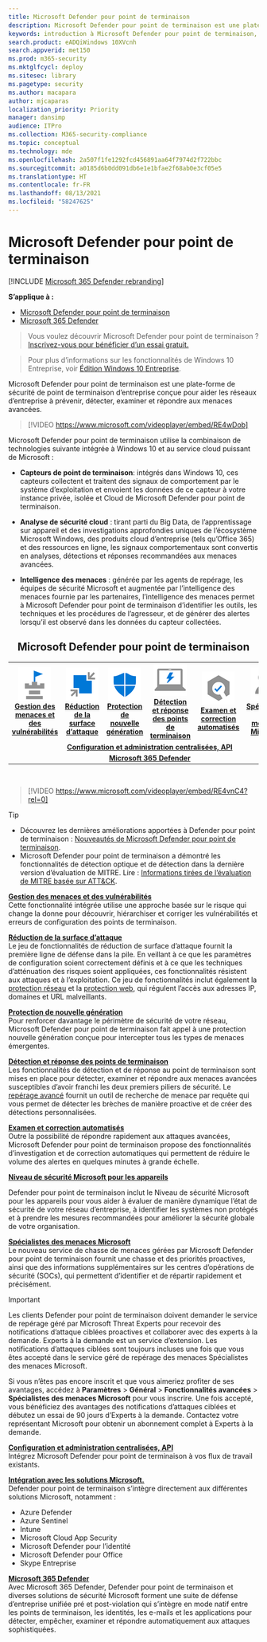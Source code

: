 ```yaml
---
title: Microsoft Defender pour point de terminaison
description: Microsoft Defender pour point de terminaison est une plateforme de sécurité de point de terminaison d’entreprise qui permet de se défendre contre les menaces persistantes avancées.
keywords: introduction à Microsoft Defender pour point de terminaison, présentation de Microsoft Defender pour point de terminaison, cybersécurité, menace persistante avancée, sécurité d’entreprise, capteur de comportement de l’ordinateur, sécurité cloud, analytique, renseignement sur les menaces, réduction de la surface d’attaque, protection nouvelle génération, investigation et correction automatisée, experts en menaces Microsoft, degré de sécurisation, repérage avancé, Microsoft 365 Defender, repérage de cybermenaces
search.product: eADQiWindows 10XVcnh
search.appverid: met150
ms.prod: m365-security
ms.mktglfcycl: deploy
ms.sitesec: library
ms.pagetype: security
ms.author: macapara
author: mjcaparas
localization_priority: Priority
manager: dansimp
audience: ITPro
ms.collection: M365-security-compliance
ms.topic: conceptual
ms.technology: mde
ms.openlocfilehash: 2a507f1fe1292fcd456891aa64f7974d2f722bbc
ms.sourcegitcommit: a0185d6b0dd091db6e1e1bfae2f68ab0e3cf05e5
ms.translationtype: HT
ms.contentlocale: fr-FR
ms.lasthandoff: 08/13/2021
ms.locfileid: "58247625"
---
```

# <a name="microsoft-defender-for-endpoint"></a>Microsoft Defender pour point de terminaison

[!INCLUDE [Microsoft 365 Defender rebranding](../../includes/microsoft-defender.md)]

**S’applique à :**
- [Microsoft Defender pour point de terminaison](https://go.microsoft.com/fwlink/p/?linkid=2154037)
- [Microsoft 365 Defender](https://go.microsoft.com/fwlink/?linkid=2118804)

> Vous voulez découvrir Microsoft Defender pour point de terminaison ? [Inscrivez-vous pour bénéficier d’un essai gratuit.](https://signup.microsoft.com/create-account/signup?products=7f379fee-c4f9-4278-b0a1-e4c8c2fcdf7e&ru=https://aka.ms/MDEp2OpenTrial?ocid=docs-wdatp-exposedapis-abovefoldlink)

> Pour plus d’informations sur les fonctionnalités de Windows 10 Entreprise, voir [Édition Windows 10 Entreprise](https://www.microsoft.com/WindowsForBusiness/buy).

Microsoft Defender pour point de terminaison est une plate-forme de sécurité de point de terminaison d’entreprise conçue pour aider les réseaux d’entreprise à prévenir, détecter, examiner et répondre aux menaces avancées.
<p></p>

>[!VIDEO https://www.microsoft.com/videoplayer/embed/RE4wDob]

Microsoft Defender pour point de terminaison utilise la combinaison de technologies suivante intégrée à Windows 10 et au service cloud puissant de Microsoft :

-   **Capteurs de point de terminaison**: intégrés dans Windows 10, ces capteurs collectent et traitent des signaux de comportement par le système d’exploitation et envoient les données de ce capteur à votre instance privée, isolée et Cloud de Microsoft Defender pour point de terminaison.


-   **Analyse de sécurité cloud** : tirant parti du Big Data, de l’apprentissage sur appareil et des investigations approfondies uniques de l’écosystème Microsoft Windows, des produits cloud d’entreprise (tels qu’Office 365) et des ressources en ligne, les signaux comportementaux sont convertis en analyses, détections et réponses recommandées aux menaces avancées.

-   **Intelligence des menaces** : générée par les agents de repérage, les équipes de sécurité Microsoft et augmentée par l’intelligence des menaces fournie par les partenaires, l’intelligence des menaces permet à Microsoft Defender pour point de terminaison d’identifier les outils, les techniques et les procédures de l’agresseur, et de générer des alertes lorsqu’il est observé dans les données du capteur collectées.

<center><h2>Microsoft Defender pour point de terminaison</center></h2>
<table>
<tr>
<td><a href="#tvm"><center><img src="images/TVM_icon.png" alt="Threat & Vulnerability Management"> <br><b>Gestion des menaces et des vulnérabilités</b></center></a></td>
<td><a href="#asr"><center><img src="images/asr-icon.png" alt="Attack surface reduction"><br><b>Réduction de la surface d’attaque</b></center></a></td>
<td><center><a href="#ngp"><img src="images/ngp-icon.png" alt="Next-generation protection"><br> <b>Protection de nouvelle génération</b></a></center></td>
<td><center><a href="#edr"><img src="images/edr-icon.png" alt="Endpoint detection and response"><br> <b>Détection et réponse des points de terminaison</b></a></center></td>
<td><center><a href="#ai"><img src="images/air-icon.png" alt="Automated investigation and remediation"><br> <b>Examen et correction automatisés</b></a></center></td>
<td><center><a href="#mte"><img src="images/mte-icon.png" alt="Microsoft Threat Experts"><br> <b>Spécialistes des menaces Microsoft</b></a></center></td>
</tr>
<tr>
<td colspan="7">
<a href="#apis"><center><b>Configuration et administration centralisées, API</a></b></center></td>
</tr>
<tr>
<td colspan="7"><a href="#mtp"><center><b>Microsoft 365 Defender</a></center></b></td>
</tr>
</table>
<br>

<p></p>

>[!VIDEO https://www.microsoft.com/videoplayer/embed/RE4vnC4?rel=0] 

> [!TIP]
> - Découvrez les dernières améliorations apportées à Defender pour point de terminaison : [Nouveautés de Microsoft Defender pour point de terminaison](whats-new-in-microsoft-defender-atp.md).
> - Microsoft Defender pour point de terminaison a démontré les fonctionnalités de détection optique et de détection dans la dernière version d’évaluation de MITRE. Lire : [Informations tirées de l’évaluation de MITRE basée sur ATT&CK](https://cloudblogs.microsoft.com/microsoftsecure/2018/12/03/insights-from-the-mitre-attack-based-evaluation-of-windows-defender-atp/).

<a name="tvm"></a>

**[Gestion des menaces et des vulnérabilités](next-gen-threat-and-vuln-mgt.md)**<br>
Cette fonctionnalité intégrée utilise une approche basée sur le risque qui change la donne pour découvrir, hiérarchiser et corriger les vulnérabilités et erreurs de configuration des points de terminaison. 

<a name="asr"></a>

**[Réduction de la surface d’attaque](overview-attack-surface-reduction.md)**<br>
Le jeu de fonctionnalités de réduction de surface d’attaque fournit la première ligne de défense dans la pile. En veillant à ce que les paramètres de configuration soient correctement définis et à ce que les techniques d’atténuation des risques soient appliquées, ces fonctionnalités résistent aux attaques et à l’exploitation. Ce jeu de fonctionnalités inclut également la [protection réseau](network-protection.md) et la [protection web](web-protection-overview.md), qui régulent l’accès aux adresses IP, domaines et URL malveillants. 

<a name="ngp"></a>

**[Protection de nouvelle génération](next-generation-protection.md)**<br>
Pour renforcer davantage le périmètre de sécurité de votre réseau, Microsoft Defender pour point de terminaison fait appel à une protection nouvelle génération conçue pour intercepter tous les types de menaces émergentes.

<a name="edr"></a>

**[Détection et réponse des points de terminaison](overview-endpoint-detection-response.md)**<br>
Les fonctionnalités de détection et de réponse au point de terminaison sont mises en place pour détecter, examiner et répondre aux menaces avancées susceptibles d’avoir franchi les deux premiers piliers de sécurité. Le [repérage avancé](advanced-hunting-overview.md) fournit un outil de recherche de menace par requête qui vous permet de détecter les brèches de manière proactive et de créer des détections personnalisées.

<a name="ai"></a>

**[Examen et correction automatisés](automated-investigations.md)**<br>
Outre la possibilité de répondre rapidement aux attaques avancées, Microsoft Defender pour point de terminaison propose des fonctionnalités d’investigation et de correction automatiques qui permettent de réduire le volume des alertes en quelques minutes à grande échelle. 

<a name="ss"></a>

**[Niveau de sécurité Microsoft pour les appareils](tvm-microsoft-secure-score-devices.md)**<br>

Defender pour point de terminaison inclut le Niveau de sécurité Microsoft pour les appareils pour vous aider à évaluer de manière dynamique l’état de sécurité de votre réseau d’entreprise, à identifier les systèmes non protégés et à prendre les mesures recommandées pour améliorer la sécurité globale de votre organisation.

<a name="mte"></a>

**[Spécialistes des menaces Microsoft](microsoft-threat-experts.md)**<br>
Le nouveau service de chasse de menaces gérées par Microsoft Defender pour point de terminaison fournit une chasse et des priorités proactives, ainsi que des informations supplémentaires sur les centres d’opérations de sécurité (SOCs), qui permettent d’identifier et de répartir rapidement et précisément.

>[!IMPORTANT]
>Les clients Defender pour point de terminaison doivent demander le service de repérage géré par Microsoft Threat Experts pour recevoir des notifications d’attaque ciblées proactives et collaborer avec des experts à la demande. Experts à la demande est un service d’extension. Les notifications d’attaques ciblées sont toujours incluses une fois que vous êtes accepté dans le service géré de repérage des menaces Spécialistes des menaces Microsoft.<p>
><p>Si vous n’êtes pas encore inscrit et que vous aimeriez profiter de ses avantages, accédez à <b>Paramètres</b> > <b>Général</b> > <b>Fonctionnalités avancées</b> > <b>Spécialistes des menaces Microsoft</b> pour vous inscrire. Une fois accepté, vous bénéficiez des avantages des notifications d’attaques ciblées et débutez un essai de 90 jours d’Experts à la demande. Contactez votre représentant Microsoft pour obtenir un abonnement complet à Experts à la demande.

<a name="apis"></a>

**[Configuration et administration centralisées, API](management-apis.md)**<br>
Intégrez Microsoft Defender pour point de terminaison à vos flux de travail existants.

<a name="mtp"></a>

**[Intégration avec les solutions Microsoft.](threat-protection-integration.md)** <br>
Defender pour point de terminaison s’intègre directement aux différentes solutions Microsoft, notamment :
- Azure Defender
- Azure Sentinel
- Intune
- Microsoft Cloud App Security
- Microsoft Defender pour l’identité
- Microsoft Defender pour Office
- Skype Entreprise

**[Microsoft 365 Defender](/microsoft-365/security/defender/microsoft-threat-protection)**<br>
Avec Microsoft 365 Defender, Defender pour point de terminaison et diverses solutions de sécurité Microsoft forment une suite de défense d’entreprise unifiée pré et post-violation qui s’intègre en mode natif entre les points de terminaison, les identités, les e-mails et les applications pour détecter, empêcher, examiner et répondre automatiquement aux attaques sophistiquées.


